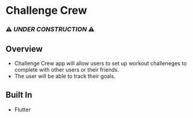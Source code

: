# Challenge Crew

### :warning: *UNDER CONSTRUCTION* :warning:

## Overview
- Challenge Crew app will allow users to set up workout challeneges to complete with other users or their friends.
- The user will be able to track their goals.

## Built In
- Flutter
